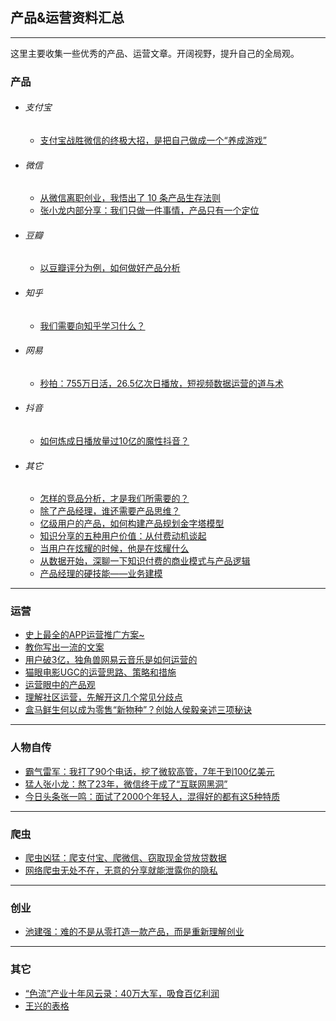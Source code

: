 ## 产品&运营资料汇总

---

这里主要收集一些优秀的产品、运营文章。开阔视野，提升自己的全局观。


### 产品

* ###### 支付宝
	* [支付宝战胜微信的终极大招，是把自己做成一个“养成游戏”](https://mp.weixin.qq.com/s/AACQ-vdtq0bf1qm-wal9kg)
* ###### 微信
	* [从微信离职创业，我悟出了 10 条产品生存法则](product/产品生存法则.md)
	* [张小龙内部分享：我们只做一件事情，产品只有一个定位](https://mp.weixin.qq.com/s/8nrjDp6UoLM4OJlNnunxYw)
* ###### 豆瓣
	* [以豆瓣评分为例，如何做好产品分析](http://mp.weixin.qq.com/s/pv5H5lN60DBqXohafJBC3Q)
* ###### 知乎
	* [我们需要向知乎学习什么？](https://mp.weixin.qq.com/s/_u49XuPAdi15AgHYtZ5okA)
* ###### 网易
	* [秒拍：755万日活，26.5亿次日播放，短视频数据运营的道与术](https://mp.weixin.qq.com/s/vdVDtMaETV12iHHE9OeB-w)
* ###### 抖音
	* [如何炼成日播放量过10亿的魔性抖音？](http://hdyxs.hundun.cn/Repo/h5_article_share/article_share.html?id=97789c72ad472274eb000f7c9136817d&from=timeline&isappinstalled=0)
* ###### 其它
	* [怎样的竞品分析，才是我们所需要的？](http://mp.weixin.qq.com/s/zUxqcLGN4wAvRzF1H_MdSg)
	* [除了产品经理，谁还需要产品思维？](http://mp.weixin.qq.com/s/1OpIxF0QqluoDJGHDpqBIA)
	* [亿级用户的产品，如何构建产品规划金字塔模型 ](http://mp.weixin.qq.com/s/wIWRe6a4gurVuw5_ztsDKg)
	* [知识分享的五种用户价值：从付费动机谈起](https://mp.weixin.qq.com/s/-Z6AmEhoMDw_G4jqmDiFoQ)
	* [当用户在炫耀的时候，他是在炫耀什么](https://mp.weixin.qq.com/s/qqtwEDHmE2MZ9W6CJqDMZA)
	* [从数据开始，深聊一下知识付费的商业模式与产品逻辑](https://mp.weixin.qq.com/s/UA3-wYS7PWBLgdogWFpO7Q)
	* [产品经理的硬技能——业务建模](https://mp.weixin.qq.com/s/ARLlweylQo08G1Y1ONOEWA)



---
### 运营

* [史上最全的APP运营推广方案~](http://mp.weixin.qq.com/s/lIvJppc1ksUtvuMt_2Jrjg)
* [教你写出一流的文案](http://mp.weixin.qq.com/s/hZXqdT4McInqrnvzJVPJ7A)
* [用户破3亿，独角兽网易云音乐是如何运营的](http://mp.weixin.qq.com/s/eNMj_IEZN092eYmq5pTTJg)
* [猫眼电影UGC的运营思路、策略和措施](http://mp.weixin.qq.com/s/C6HvKBxiK8qx0R2JfkeNXg)
* [运营眼中的产品观](http://mp.weixin.qq.com/s/aWd8VNZDEvmbC2up3ByoTA)
* [理解社区运营，先解开这几个常见分歧点](https://mp.weixin.qq.com/s/cSZ-Kbsfra-Gl16HHC8jHQ)
* [盒马鲜生何以成为零售“新物种”？创始人侯毅亲述三项秘诀](https://mp.weixin.qq.com/s/nbP_CoWhowQyvBWvbuqoJA)



---
### 人物自传

* [霸气雷军：我打了90个电话，挖了微软高管，7年干到100亿美元](http://mp.weixin.qq.com/s/3c42WKWFJpXZ2jrMN9cl0g)
* [猛人张小龙：熬了23年，微信终于成了“互联网黑洞”](https://mp.weixin.qq.com/s/VjO5kFB2pjydsbqxLwFBHg)
* [今日头条张一鸣：面试了2000个年轻人，混得好的都有这5种特质](https://mp.weixin.qq.com/s/DFh4Qaw5QolFc2MLIZZ6aw)


---
### 爬虫

* [爬虫凶猛：爬支付宝、爬微信、窃取现金贷放贷数据](https://mp.weixin.qq.com/s/yegR4ThHxFz3B_0Euvy6Zw)
* [网络爬虫无处不在，无意的分享就能泄露你的隐私](http://mp.weixin.qq.com/s/3vUxbf8zP0En2sG3K9xXWA)

---
### 创业

* [池建强：难的不是从零打造一款产品，而是重新理解创业](https://mp.weixin.qq.com/s/sOL0t_5F8ThpLH_jzNIFpQ)

---
### 其它

* [“色流”产业十年风云录：40万大军，吸食百亿利润](http://mp.weixin.qq.com/s/j-Vd_LzyrktXzHGn4_jnBw)
* [王兴的表格](https://mp.weixin.qq.com/s/flPI3IKirAYcj7dCeBzaQA)
